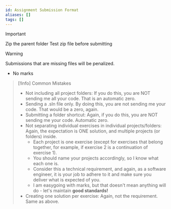 ```yaml
---
id: Assignment Submission Format
aliases: []
tags: []
---
```


> [!Important]
> Zip the parent folder
> Test zip file before submitting

> [!Warning]
> Submissions that are missing files will be penalized.
> - No marks

> [!Info] Common Mistakes
> - Not including all project folders: If you do this, you are NOT sending me all your code. That is an automatic zero.
> - Sending a .sln file only. By doing this, you are not sending me your code. That would be a zero, again. 
> - Submitting a folder shortcut: Again, if you do this, you are NOT sending me your code. Automatic zero.
> - Not  separating individual exercises in individual projects/folders: Again, the  expectation is ONE solution, and multiple projects (or folders) inside. 
>   - Each project  is one exercise (except for exercises that belong together, for example, if exercise 2 is a continuation of exercise 1).
>   - You should name your projects accordingly, so I  know what each one is. 
>   - Consider this a technical requirement, and again, as a software engineer, it is your job to adhere  to it and make sure you deliver what is expected of you. 
>   - I am easygoing  with marks, but that doesn't mean anything will do - let's maintain **good standards!**
> - Creating one solution per exercise: Again, not the requirement. Same as above.

